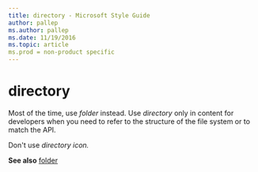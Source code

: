 ```yaml
---
title: directory - Microsoft Style Guide
author: pallep
ms.author: pallep
ms.date: 11/19/2016
ms.topic: article
ms.prod = non-product specific
---
```


# directory

Most of the time, use *folder* instead. Use *directory* only in content for developers when you need to refer to the structure of the file system or to match the API.

Don't use *directory icon.*

**See also**  [folder](/style-guide/a-z-word-list-term-collections/f/folder-folder-icon)
